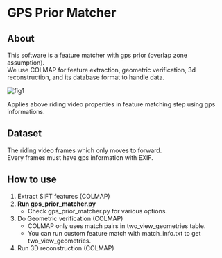 # GPS Prior Matcher
## About
This software is a feature matcher with gps prior (overlap zone assumption).  
We use COLMAP for feature extraction, geometric verification, 3d reconstruction, and its database format to handle data.

![fig1](https://user-images.githubusercontent.com/34531488/218943488-bc327651-469e-40ae-8426-ffb3e0ac63e3.png)

Applies above riding video properties in feature matching step using gps informations. 

## Dataset
The riding video frames which only moves to forward.  
Every frames must have gps information with EXIF.

## How to use
1. Extract SIFT features (COLMAP)
2. **Run gps_prior_matcher.py**
   * Check gps_prior_matcher.py for various options.
3. Do Geometric verification (COLMAP)
   * COLMAP only uses match pairs in two_view_geometries table.
   * You can run custom feature match with match_info.txt to get two_view_geometries.
4. Run 3D reconstruction (COLMAP)
